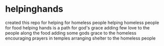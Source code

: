 # helpinghands
created this repo for  helping for homeless people
helping homeless people for food
helping hands is a path for god's grace
adding few love to the people along the food
adding some gods grace to the homeless 
encouraging prayers in temples
arranging shelter to the homeless people
